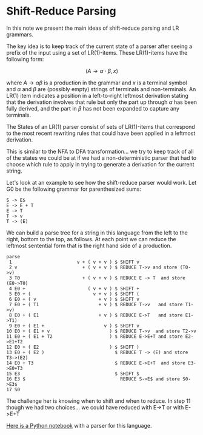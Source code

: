 # Shift-Reduce Parsing


In this note we present the main ideas of shift-reduce parsing and LR grammars.

The key idea is to keep track of the current state of a parser after seeing a prefix of the input
using a set of LR(1)-items.  These LR(1)-items have the following form:

$$(A \rightarrow \alpha \cdot \beta , x)$$

where $A \rightarrow \alpha\beta$ is a production in the grammar and $x$ is a terminal symbol
and $\alpha$ and $\beta$ are (possibly empty) strings of terminals and non-terminals. An LR(1) item
indicates a position in a left-to-right leftmost derivation stating that the derivation involves
that rule but only the part up through $\alpha$ has been fully derived, and the part in $\beta$
has not been expanded to capture any terminals.

The States of an LR(1) parser consist of sets of LR(1)-items that correspond to the most recent
rewriting rules that could have been applied in a leftmost derivation.

This is similar to the NFA to DFA transformation... we try to keep track of all of the states
we could be at if we had a non-deterministic parser that had to choose which rule to apply
in trying to generate a derivation for the current string. 

Let's look at an example to see how the shift-reduce parser would work.
Let G0 be the following grammar for parenthesized sums:
```
S -> E$
E -> E + T
E -> T
T -> v
T -> (E)
```
We can build a parse tree for a string in this language from the left to the right, bottom to the top, as follows.
At each point we can reduce the leftmost sentential form that is the right hand side of a production. 
```
parse
 1                        v + ( v + v ) $ SHIFT v
 2 v                        + ( v + v ) $ REDUCE T->v and store (T0->v) 
 3 T0                       + ( v + v ) $ REDUCE E -> T  and store (E0->T0)
 4 E0 +                       ( v + v ) $ SHIFT +
 5 E0 + (                       v + v ) $ SHIFT (
 6 E0 + ( v                       + v ) $ SHIFT v
 7 E0 + ( T1                      + v ) $ REDUCE T->v   and store T1->v)
 8 E0 + ( E1                      + v ) $ REDUCE E->T   and store E1->T1)
 9 E0 + ( E1 +                      v ) $ SHIFT v
10 E0 + ( E1 + v                      ) $ REDUCE T->v  and store T2->v
11 E0 + ( E1 + T2                     ) $ REDUCE E->E+T and store E2->E1+T2
12 E0 + ( E2                          ) $ SHIFT )
13 E0 + ( E2 )                          $ REDUCE T -> (E) and store T3->(E2)
14 E0 + T3                              $ REDUCE E->E+T  and store E3->E0+T3
15 E3                                   $ SHIFT $
16 E3 $                                   REDUCE S->E$ and store S0->E3$
17 S0
```
The challenge her is knowing when to shift and when to reduce. 
In step 11 though we had two choices... we could have reduced with E->T  or with E->E+T

[Here is a Python notebook](./LR0.ipynb)  with a parser for this language.





